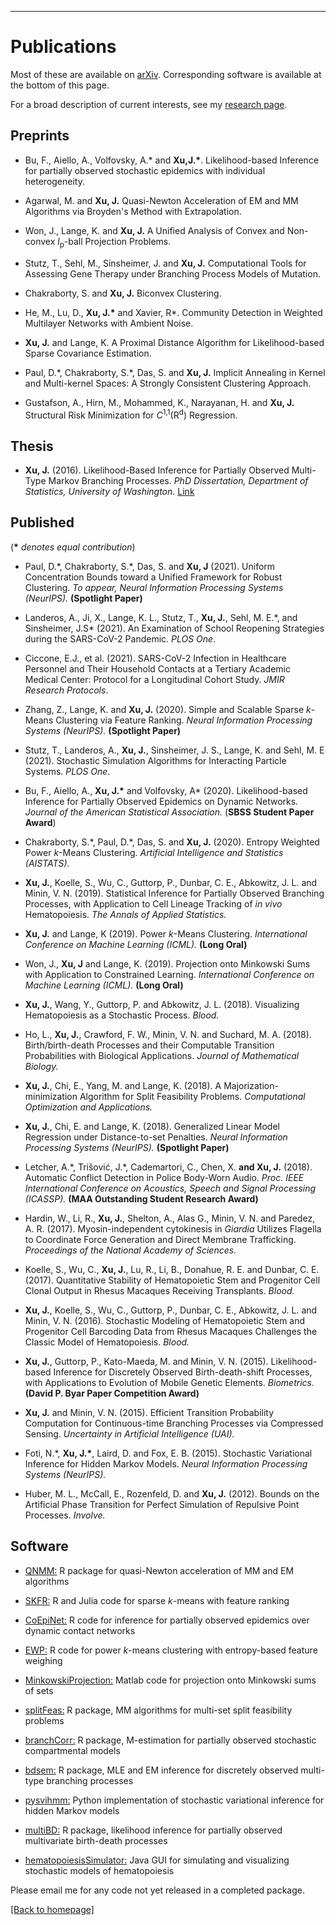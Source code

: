 ---
# [](#header-1)Publications
Most of these are available on [arXiv](https://arxiv.org/find/all/1/all:+EXACT+jason_xu/0/1/0/all/0/1). Corresponding software is available at the bottom of this page.

For a broad description of current interests, see my [research page](https://jasonxu90.github.io/research.html). 


Preprints
-------
* Bu, F., Aiello, A., Volfovsky, A.\* and __Xu,J.\*__. Likelihood-based Inference for partially observed stochastic epidemics with individual heterogeneity.

* Agarwal, M. and __Xu, J.__ Quasi-Newton Acceleration of EM and MM Algorithms via Broyden's Method with Extrapolation.

* Won, J., Lange, K. and __Xu, J.__ A Unified Analysis of Convex and Non-convex _l_<sub>p</sub>-ball Projection Problems.

* Stutz, T., Sehl, M., Sinsheimer, J. and __Xu, J.__ Computational Tools for Assessing Gene Therapy under Branching Process Models of Mutation. 

* Chakraborty, S. and __Xu, J.__ Biconvex Clustering.

* He, M., Lu, D., __Xu, J.\*__ and Xavier, R\*. Community Detection in Weighted Multilayer Networks with Ambient Noise.

* __Xu, J.__ and Lange, K. A Proximal Distance Algorithm for Likelihood-based Sparse Covariance Estimation.

* Paul, D.\*, Chakraborty, S.\*, Das, S. and __Xu, J.__  Implicit Annealing in Kernel and Multi-kernel Spaces: A Strongly Consistent Clustering Approach.

* Gustafson, A., Hirn, M., Mohammed, K., Narayanan, H. and __Xu, J.__  Structural Risk Minimization for _C_<sup>1,1</sup>(R<sup>d</sup>) Regression.

Thesis
-------
* __Xu, J.__ (2016). Likelihood-Based Inference for Partially Observed Multi-Type Markov Branching Processes. _PhD Dissertation, Department of Statistics, University of Washington_. [Link](https://digital.lib.washington.edu/researchworks/handle/1773/37251)

Published 
-------
 (__\*__ _denotes equal contribution_)
 
 * Paul, D.\*, Chakraborty, S.\*, Das, S. and __Xu, J__ (2021). Uniform Concentration Bounds toward a Unified Framework for Robust Clustering. _To appear, Neural Information Processing Systems (NeurIPS)._  **(Spotlight Paper)**
 
 * Landeros, A.,  Ji, X., Lange, K. L., Stutz, T., __Xu, J.__, Sehl, M. E.\*, and Sinsheimer, J.S\* (2021). An Examination of School Reopening Strategies during the SARS-CoV-2 Pandemic. _PLOS One_.
 
  * Ciccone, E.J., et al. (2021). SARS-CoV-2 Infection in Healthcare Personnel and Their Household Contacts at a Tertiary Academic Medical Center: Protocol for a Longitudinal Cohort Study. _JMIR Research Protocols_.
 
 * Zhang, Z., Lange, K. and __Xu, J.__ (2020). Simple and Scalable Sparse _k_-Means Clustering via Feature Ranking. _Neural Information Processing Systems (NeurIPS)._ **(Spotlight Paper)**
 
 * Stutz, T., Landeros, A., __Xu, J.__, Sinsheimer, J. S., Lange, K. and Sehl, M. E (2021). Stochastic Simulation Algorithms for Interacting Particle Systems. _PLOS One_.

* Bu, F., Aiello, A., __Xu, J.\*__ and Volfovsky, A\* (2020). Likelihood-based Inference for Partially Observed Epidemics on Dynamic Networks. _Journal of the American Statistical Association._ (**SBSS Student Paper Award**)

* Chakraborty, S.\*, Paul, D.\*, Das, S. and __Xu, J.__ (2020). Entropy Weighted Power _k_-Means Clustering. _Artificial Intelligence and Statistics
(AISTATS)._

   
* __Xu, J.__, Koelle, S., Wu, C., Guttorp, P., Dunbar, C. E., Abkowitz, J. L. and Minin, V. N.  (2019). Statistical Inference for Partially Observed Branching Processes, with Application to Cell Lineage Tracking of _in vivo_ Hematopoiesis. _The Annals of Applied Statistics._
    
* __Xu, J.__ and Lange, K (2019). Power _k_-Means Clustering. _International Conference on Machine Learning (ICML)._ **(Long Oral)**
    
* Won, J., __Xu, J__ and Lange, K. (2019). Projection onto Minkowski Sums with Application to Constrained Learning. _International Conference on Machine Learning (ICML)._ **(Long Oral)**
    
* __Xu, J.__, Wang, Y., Guttorp, P. and Abkowitz, J. L.  (2018). Visualizing Hematopoiesis as a Stochastic Process. _Blood._
    
 * Ho, L., __Xu, J.__, Crawford, F. W., Minin, V. N. and Suchard, M. A. (2018).  Birth/birth-death Processes and their Computable Transition Probabilities with Biological Applications. _Journal of Mathematical Biology._  
 
 * __Xu, J.__, Chi, E., Yang, M. and Lange, K. (2018). A Majorization-minimization Algorithm for Split Feasibility Problems. _Computational Optimization and Applications._

*  __Xu, J.__, Chi, E. and Lange, K. (2018). Generalized Linear Model Regression under Distance-to-set Penalties. _Neural Information Processing Systems (NeurIPS)._  **(Spotlight Paper)**
 
* Letcher, A.\*, Trišović, J.\*, Cademartori, C., Chen, X. __and Xu, J.__ (2018). Automatic Conflict Detection in Police Body-Worn Audio. _Proc. IEEE International Conference on Acoustics, Speech and Signal Processing (ICASSP)._ **(MAA Outstanding Student Research Award)**
    
* Hardin, W., Li, R., __Xu, J.__, Shelton, A., Alas G., Minin, V. N. and Paredez, A. R. (2017).
Myosin-independent cytokinesis in _Giardia_ Utilizes Flagella to Coordinate Force Generation and Direct Membrane Trafficking. _Proceedings of the National Academy of Sciences._
    
* Koelle, S., Wu, C., __Xu, J.__,  Lu, R., Li, B., Donahue, R. E. and Dunbar, C. E. (2017). Quantitative Stability of Hematopoietic Stem and Progenitor Cell Clonal Output in Rhesus Macaques Receiving Transplants. _Blood._
    
* __Xu, J.__, Koelle, S., Wu, C., Guttorp, P., Dunbar, C. E., Abkowitz, J. L. and Minin, V. N. (2016). Stochastic Modeling of Hematopoietic Stem and Progenitor Cell Barcoding Data from Rhesus Macaques Challenges the Classic Model of Hematopoiesis. _Blood._
   
* __Xu, J.__, Guttorp, P.,  Kato-Maeda, M. and Minin, V. N. (2015). Likelihood-based Inference for Discretely Observed Birth-death-shift Processes, with Applications to Evolution of Mobile Genetic Elements. _Biometrics._ **(David P. Byar Paper Competition Award)**
   
* __Xu, J.__ and  Minin, V. N. (2015). Efficient Transition Probability Computation for Continuous-time Branching Processes via Compressed Sensing. _Uncertainty in Artificial Intelligence (UAI)._

* Foti, N.\*, __Xu, J.\*__, Laird, D. and Fox, E. B. (2015). Stochastic Variational Inference for Hidden Markov Models. _Neural Information Processing Systems (NeurIPS)._ 
   
* Huber, M. L.,  McCall, E., Rozenfeld, D. and __Xu, J.__ (2012). Bounds on the Artificial Phase Transition for Perfect Simulation of Repulsive Point Processes. _Involve._


Software
-------
* [QNMM:](https://github.com/medhaaga/Quasi-Newton-accelerated-MM) R package for quasi-Newton acceleration of MM and EM algorithms

* [SKFR:](https://github.com/ZhiyueZ/SKFR) R and Julia code for sparse _k_-means with feature ranking

* [CoEpiNet:](https://github.com/fanbuduke17/CoEpiNet) R code for inference for partially observed epidemics over dynamic contact networks

* [EWP:](https://github.com/DebolinaPaul/EWP) R code for power _k_-means clustering with entropy-based feature weighing

* [MinkowskiProjection:](https://github.com/won-j/MinkowskiProjection) Matlab code for projection onto Minkowski sums of sets

* [splitFeas:](https://cran.rstudio.com/web/packages/splitFeas/index.html) R package, MM algorithms for multi-set split feasibility problems 

* [branchCorr:](https://github.com/jasonxu90/branchCorr) R package, M-estimation for partially observed stochastic compartmental models

* [bdsem:](https://github.com/jasonxu90/bdsem) R package, MLE and EM inference for discretely observed multi-type branching processes

* [pysvihmm:](https://github.com/dillonalaird/pysvihmm) Python implementation of stochastic variational inference for hidden Markov models 

* [multiBD:](https://cran.rstudio.com/web/packages/MultiBD/index.html) R package, likelihood inference for partially observed multivariate birth-death processes 

* [hematopoiesisSimulator:](https://els.comotion.uw.edu/express_license_technologies/hematopoiesissimulator) Java GUI for simulating and visualizing stochastic models of hematopoiesis

Please email me for any code not yet released in a completed package.


[ [Back to homepage] ](./)

